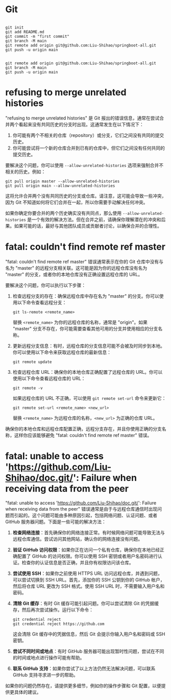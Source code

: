 # Git



```shell

git init
git add README.md
git commit -m "first commit"
git branch -M main
git remote add origin git@github.com:Liu-Shihao/springboot-all.git
git push -u origin main


git remote add origin git@github.com:Liu-Shihao/springboot-all.git
git branch -M main
git push -u origin main
```
# refusing to merge unrelated histories
"refusing to merge unrelated histories" 是 Git 报出的错误信息，通常在尝试合并两个看起来没有共同历史的分支时出现。这通常发生在以下情况下：

1. 你可能有两个不相关的仓库（repository）或分支，它们之间没有共同的提交历史。
2. 你可能尝试将一个新的仓库合并到已有的仓库中，但它们之间没有任何共同的提交历史。

要解决这个问题，你可以使用 `--allow-unrelated-histories` 选项来强制合并不相关的历史。例如：

```
git pull origin master --allow-unrelated-histories
git pull origin main --allow-unrelated-histories
```

这将允许合并两个没有共同历史的分支或仓库。请注意，这可能会导致一些冲突，因为 Git 不知道如何将它们合并在一起，所以你需要手动解决任何冲突。

如果你确定你要合并的两个历史确实没有共同点，那么使用 `--allow-unrelated-histories` 是一个有效的解决方法。但在合并之前，请确保你理解潜在的冲突和后果。如果可能的话，最好与其他团队成员或贡献者讨论，以确保合并的合理性。

# fatal: couldn't find remote ref master
"fatal: couldn't find remote ref master" 错误通常表示在你的 Git 仓库中没有与名为 "master" 的远程分支相关联。这可能是因为你的远程仓库没有名为 "master" 的分支，或者你的本地仓库没有正确设置远程仓库的 URL。

要解决这个问题，你可以执行以下步骤：

1. 检查远程分支的存在：确保远程仓库中存在名为 "master" 的分支。你可以使用以下命令查看远程分支：

   ```
   git ls-remote <remote_name>
   ```

   替换 `<remote_name>` 为你的远程仓库的名称，通常是 "origin"。如果 "master" 分支不存在，你可能需要查看其他可用的分支并使用相应的分支名称。

2. 更新远程分支信息：有时，远程仓库的分支信息可能不会被及时同步到本地。你可以使用以下命令来获取远程仓库的最新信息：

   ```
   git remote update
   ```

3. 检查远程仓库 URL：确保你的本地仓库正确配置了远程仓库的 URL。你可以使用以下命令查看远程仓库的 URL：

   ```
   git remote -v
   ```

   如果远程仓库的 URL 不正确，可以使用 `git remote set-url` 命令来更新它：

   ```
   git remote set-url <remote_name> <new_url>
   ```

   替换 `<remote_name>` 为远程仓库的名称，`<new_url>` 为正确的仓库 URL。

确保你的本地仓库和远程仓库配置正确，远程分支存在，并且你使用正确的分支名称，这样你应该能够避免 "fatal: couldn't find remote ref master" 错误。

# fatal: unable to access 'https://github.com/Liu-Shihao/doc.git/': Failure when receiving data from the peer

"fatal: unable to access 'https://github.com/Liu-Shihao/doc.git/': Failure when receiving data from the peer" 错误通常是由于与远程仓库通信时出现问题而引起的。这个问题可能由多种原因引起，包括网络问题、认证问题、或者 GitHub 服务器问题。下面是一些可能的解决方法：

1. **检查网络连接**：首先确保你的网络连接正常。有时候网络问题可能导致无法与远程仓库通信。尝试访问其他网站，确认你的网络连接没有问题。

2. **验证 GitHub 访问权限**：如果你正在访问一个私有仓库，确保你在本地已经正确配置了 GitHub 的访问权限。你可以使用 SSH 密钥或者用户名密码进行认证。检查你的认证信息是否正确，并且你有权限访问该仓库。

3. **尝试使用 SSH**：如果你之前使用 HTTPS URL 访问远程仓库，并遇到问题，可以尝试切换到 SSH URL。首先，添加你的 SSH 公钥到你的 GitHub 帐户，然后将仓库 URL 更改为 SSH 格式。使用 SSH URL 时，不需要输入用户名和密码。

4. **清除 Git 缓存**：有时 Git 缓存可能引起问题。你可以尝试清除 Git 的凭据缓存，然后再次尝试操作。运行以下命令：

   ```
   git credential reject
   git credential reject https://github.com
   ```

   这会清除 Git 缓存中的凭据信息，然后 Git 会提示你输入用户名和密码或 SSH 密钥。

5. **尝试不同时间或地点**：有时 GitHub 服务器可能出现暂时性问题，尝试在不同的时间或地点进行操作可能有帮助。

6. **联系 GitHub 支持**：如果你尝试了以上方法仍然无法解决问题，可以联系 GitHub 支持寻求进一步的帮助。

如果你的问题仍然存在，请提供更多细节，例如你的操作步骤和 Git 配置，以便提供更具体的建议。